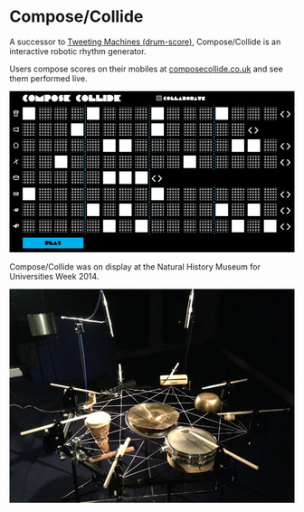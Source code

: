 Compose/Collide
===============

A successor to [Tweeting Machines (drum-score)](https://github.com/robbell/drum-score), Compose/Collide is an interactive robotic rhythm generator.

Users compose scores on their mobiles at [composecollide.co.uk](http://composecollide.co.uk) and see them performed live.

![Web app](https://github.com/robbell/compose-collide/raw/master/docs/web-app.png)

Compose/Collide was on display at the Natural History Museum for Universities Week 2014.

![Machine](https://github.com/robbell/drum-score/raw/master/docs/machine.jpg)

